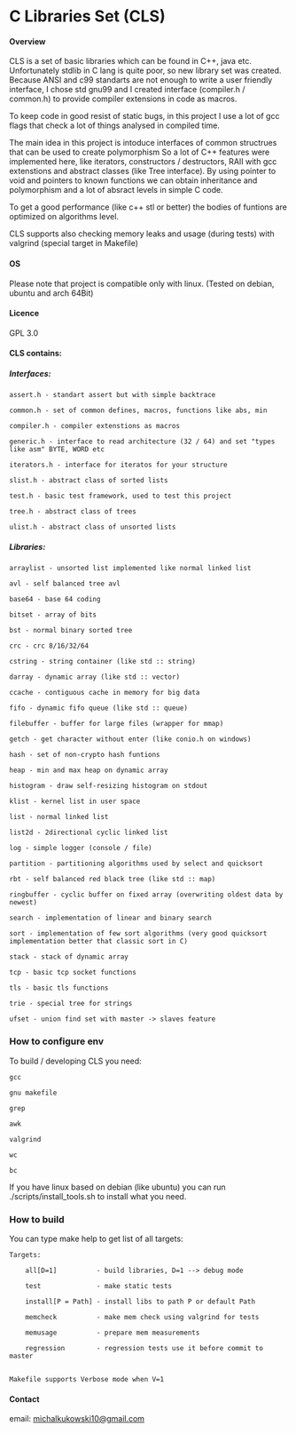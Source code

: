 # C Libraries Set (CLS)

#### Overview
CLS is a set of basic libraries which can be found in C++, java etc. Unfortunately stdlib in C lang is quite poor, so new library set was created.
Because ANSI and c99 standarts are not enough to write a user friendly interface, I chose std gnu99 and I created interface (compiler.h / common.h) to provide compiler extensions in code as macros.

To keep code in good resist of static bugs, in this project I use a lot of gcc flags that check a lot of things analysed in compiled time.

The main idea in this project is intoduce interfaces of common structrues that can be used to create polymorphism
So a lot of C++ features were implemented here, like iterators, constructors / destructors, RAII with gcc extenstions and abstract classes (like Tree interface).
By using pointer to void and pointers to known functions we can obtain inheritance and polymorphism and a lot of absract levels in simple C code.

To get a good performance (like c++ stl or better) the bodies of funtions are optimized on algorithms level.

CLS supports also checking memory leaks and usage (during tests) with valgrind (special target in Makefile)

#### OS
Please note that project is compatible only with linux. (Tested on debian, ubuntu and arch 64Bit)

#### Licence
GPL 3.0

#### CLS contains:

##### Interfaces:

    assert.h - standart assert but with simple backtrace

    common.h - set of common defines, macros, functions like abs, min

    compiler.h - compiler extenstions as macros

    generic.h - interface to read architecture (32 / 64) and set "types like asm" BYTE, WORD etc

    iterators.h - interface for iteratos for your structure

    slist.h - abstract class of sorted lists

    test.h - basic test framework, used to test this project

    tree.h - abstract class of trees

    ulist.h - abstract class of unsorted lists

##### Libraries:
    arraylist - unsorted list implemented like normal linked list

    avl - self balanced tree avl

    base64 - base 64 coding

    bitset - array of bits

    bst - normal binary sorted tree

    crc - crc 8/16/32/64

    cstring - string container (like std :: string)

    darray - dynamic array (like std :: vector)

    ccache - contiguous cache in memory for big data

    fifo - dynamic fifo queue (like std :: queue)

    filebuffer - buffer for large files (wrapper for mmap)

    getch - get character without enter (like conio.h on windows)

    hash - set of non-crypto hash funtions

    heap - min and max heap on dynamic array

    histogram - draw self-resizing histogram on stdout

    klist - kernel list in user space

    list - normal linked list

    list2d - 2directional cyclic linked list

    log - simple logger (console / file)

    partition - partitioning algorithms used by select and quicksort

    rbt - self balanced red black tree (like std :: map)

    ringbuffer - cyclic buffer on fixed array (overwriting oldest data by newest)

    search - implementation of linear and binary search

    sort - implementation of few sort algorithms (very good quicksort implementation better that classic sort in C)

    stack - stack of dynamic array

    tcp - basic tcp socket functions

    tls - basic tls functions

    trie - special tree for strings

    ufset - union find set with master -> slaves feature

### How to configure env

To build / developing CLS you need:

    gcc

    gnu makefile

    grep

    awk

    valgrind

    wc

    bc

If you have linux based on debian (like ubuntu) you can run ./scripts/install_tools.sh to install what you need.


### How to build

You can type make help to get list of all targets:

    Targets:

        all[D=1]          - build libraries, D=1 --> debug mode

        test              - make static tests

        install[P = Path] - install libs to path P or default Path

        memcheck          - make mem check using valgrind for tests

        memusage          - prepare mem measurements

        regression        - regression tests use it before commit to master


    Makefile supports Verbose mode when V=1

#### Contact
email: michalkukowski10@gmail.com
